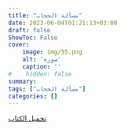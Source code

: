 ```yaml
---
title: "مسألة الحجاب"
date: 2023-06-04T01:21:13+03:00
draft: false
ShowToc: False
cover:
    image: img/55.png
    alt: 'صورة'
    caption: ''
#    hidden: false
summary: 
tags: ["مسألة الحجاب"]
categories: []
---
```

[تحميل الكتاب](./../../books/55.pdf)


